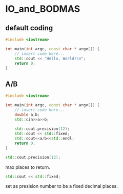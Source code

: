 # IO_and_BODMAS

## default coding

```c++
#include <iostream>

int main(int argc, const char * argv[]) {
    // insert code here...
    std::cout << "Hello, World!\n";
    return 0;
}

```

## A/B

```c++
#include <iostream>

int main(int argc, const char * argv[]) {
    // insert code here...
    double a,b;
    std::cin>>a>>b;
    
    std::cout.precision(12);
    std::cout << std::fixed;
    std::cout<<a/b<<std::endl;
    return 0;
}
```
```c++
std::cout.precision(12);
``` 
max places to return.
```c++ 
std::cout << std::fixed;
``` 
set as presision number to be a fixed decimal places.
